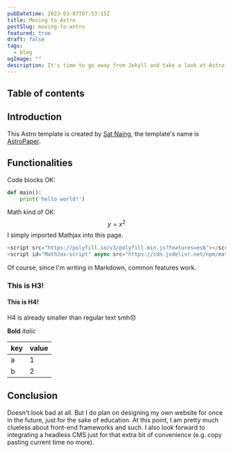 ```yaml
---
pubDatetime: 2023-03-07T07:53:15Z
title: Moving to Astro
postSlug: moving-to-astro
featured: true
draft: false
tags:
  - blog
ogImage: ""
description: It's time to go away from Jekyll and take a look at Astro.
---
```


<script src="https://polyfill.io/v3/polyfill.min.js?features=es6"></script>
<script id="MathJax-script" async src="https://cdn.jsdelivr.net/npm/mathjax@3/es5/tex-mml-chtml.js"></script>

## Table of contents

## Introduction

This Astro template is created by [Sat Naing](https://satnaing.dev/blog), the template's name is [AstroPaper](https://astro-paper.pages.dev/).

## Functionalities

Code blocks OK:

```python
def main():
    print('hello world!')
```

Math kind of OK:
$$y=x^2$$
I simply imported Mathjax into this page.

```js
<script src="https://polyfill.io/v3/polyfill.min.js?features=es6"></script>
<script id="MathJax-script" async src="https://cdn.jsdelivr.net/npm/mathjax@3/es5/tex-mml-chtml.js"></script>
```

Of course, since I'm writing in Markdown, common features work.

### This is H3!

#### This is H4!

H4 is already smaller than regular text smh😞

**Bold** _italic_

| key | value |
| --- | ----- |
| a   | 1     |
| b   | 2     |

## Conclusion

Doesn't look bad at all. But I do plan on designing my own website for once in the future, just for the sake of education. At this point, I am pretty much clueless about front-end frameworks and such. I also look forward to integrating a headless CMS just for that extra bit of convenience (e.g. copy pasting current time no more).
